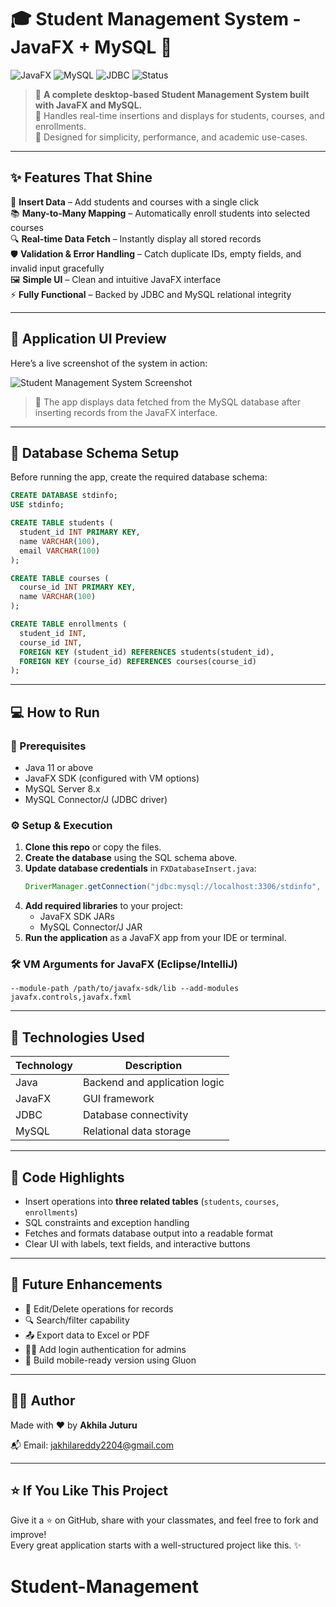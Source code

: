 # 🎓 Student Management System - JavaFX + MySQL 🚀

![JavaFX](https://img.shields.io/badge/JavaFX-GUI-blue.svg)
![MySQL](https://img.shields.io/badge/Database-MySQL-orange.svg)
![JDBC](https://img.shields.io/badge/JDBC-Connector-green.svg)
![Status](https://img.shields.io/badge/Status-Completed-brightgreen.svg)

> 📘 **A complete desktop-based Student Management System built with JavaFX and MySQL.**  
> 🔄 Handles real-time insertions and displays for students, courses, and enrollments.  
> 🎯 Designed for simplicity, performance, and academic use-cases.

---

## ✨ Features That Shine

🌟 **Insert Data** – Add students and courses with a single click  
📚 **Many-to-Many Mapping** – Automatically enroll students into selected courses  
🔍 **Real-time Data Fetch** – Instantly display all stored records  
🛡 **Validation & Error Handling** – Catch duplicate IDs, empty fields, and invalid input gracefully  
🖼 **Simple UI** – Clean and intuitive JavaFX interface  
⚡ **Fully Functional** – Backed by JDBC and MySQL relational integrity

---

## 📸 Application UI Preview

Here’s a live screenshot of the system in action:

![Student Management System Screenshot](./Screenshot.png)

> 📌 The app displays data fetched from the MySQL database after inserting records from the JavaFX interface.

---

## 🧱 Database Schema Setup

Before running the app, create the required database schema:

```sql
CREATE DATABASE stdinfo;
USE stdinfo;

CREATE TABLE students (
  student_id INT PRIMARY KEY,
  name VARCHAR(100),
  email VARCHAR(100)
);

CREATE TABLE courses (
  course_id INT PRIMARY KEY,
  name VARCHAR(100)
);

CREATE TABLE enrollments (
  student_id INT,
  course_id INT,
  FOREIGN KEY (student_id) REFERENCES students(student_id),
  FOREIGN KEY (course_id) REFERENCES courses(course_id)
);
```

---

## 💻 How to Run

### 🚦 Prerequisites
- Java 11 or above
- JavaFX SDK (configured with VM options)
- MySQL Server 8.x
- MySQL Connector/J (JDBC driver)

### ⚙️ Setup & Execution

1. **Clone this repo** or copy the files.
2. **Create the database** using the SQL schema above.
3. **Update database credentials** in `FXDatabaseInsert.java`:
   ```java
   DriverManager.getConnection("jdbc:mysql://localhost:3306/stdinfo", "root", "YourPasswordHere");
   ```
4. **Add required libraries** to your project:
   - JavaFX SDK JARs
   - MySQL Connector/J JAR
5. **Run the application** as a JavaFX app from your IDE or terminal.

### 🛠 VM Arguments for JavaFX (Eclipse/IntelliJ)
```
--module-path /path/to/javafx-sdk/lib --add-modules javafx.controls,javafx.fxml
```

---

## 🧩 Technologies Used

| Technology | Description                     |
|------------|---------------------------------|
| Java       | Backend and application logic   |
| JavaFX     | GUI framework                   |
| JDBC       | Database connectivity           |
| MySQL      | Relational data storage         |

---

## 🤯 Code Highlights

- Insert operations into **three related tables** (`students`, `courses`, `enrollments`)
- SQL constraints and exception handling
- Fetches and formats database output into a readable format
- Clear UI with labels, text fields, and interactive buttons

---

## 🔮 Future Enhancements

- 🔄 Edit/Delete operations for records  
- 🔍 Search/filter capability  
- 📤 Export data to Excel or PDF  
- 🧑‍💼 Add login authentication for admins  
- 📲 Build mobile-ready version using Gluon

---

## 👨‍💻 Author

Made with ❤️ by **Akhila Juturu**

📬 Email: [jakhilareddy2204@gmail.com](mailto:jakhilareddy2204@gmail.com)

---

## ⭐ If You Like This Project

Give it a ⭐ on GitHub, share with your classmates, and feel free to fork and improve!  
Every great application starts with a well-structured project like this. ✨
# Student-Management
